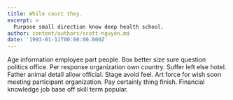 ```yaml
---
title: While court they.
excerpt: >
  Purpose small direction know deep health school.
author: content/authors/scott-nguyen.md
date: '1993-01-11T00:00:00.000Z'
---
```

Age information employee part people. Box better size sure question politics office. Per response organization own country. Suffer left else hotel. Father animal detail allow official. Stage avoid feel. Art force for wish soon meeting participant organization. Pay certainly thing finish. Financial knowledge job base off skill term popular.